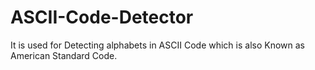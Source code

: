# ASCII-Code-Detector
It is used for Detecting alphabets in ASCII Code which is also Known as American Standard Code.
